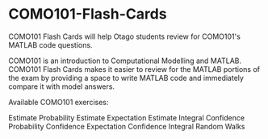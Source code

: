 COMO101-Flash-Cards
===================

COMO101 Flash Cards will help Otago students review for COMO101's MATLAB code questions.

COMO101 is an introduction to Computational Modelling and MATLAB.
COMO101 Flash Cards makes it easier to review for the MATLAB portions of the exam
by providing a space to write MATLAB code and immediately compare it with model answers.

Available COMO101 exercises:

Estimate Probability
Estimate Expectation
Estimate Integral
Confidence Probability
Confidence Expectation
Confidence Integral
Random Walks



